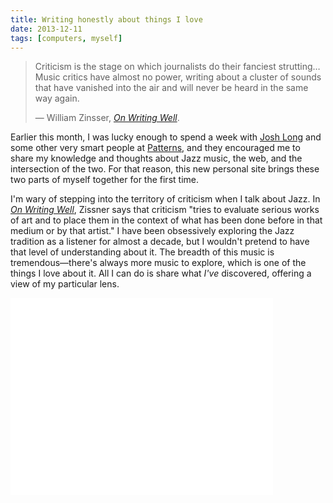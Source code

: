 ```yaml
---
title: Writing honestly about things I love
date: 2013-12-11
tags: [computers, myself]
---
```


> Criticism is the stage on which journalists do their fanciest strutting&hellip;Music critics have almost no power, writing about a cluster of sounds that have vanished into the air and will never be heard in the same way again.
>
> — William Zinsser, *[On Writing Well][3716-003]*.

Earlier this month, I was lucky enough to spend a week with [Josh Long][3716-001] and some other very smart people at [Patterns][3716-002], and they encouraged me to share my knowledge and thoughts about Jazz music, the web, and the intersection of the two. For that reason, this new personal site brings these two parts of myself together for the first time.

I'm wary of stepping into the territory of criticism when I talk about Jazz. In *[On Writing Well][3716-003]*, Zissner says that criticism "tries to evaluate serious works of art and to place them in the context of what has been done before in that medium or by that artist." I have been obsessively exploring the Jazz tradition as a listener for almost a decade, but I wouldn't pretend to have that level of understanding about it. The breadth of this music is tremendous—there's always more music to explore, which is one of the things I love about it. All I can do is share what *I've* discovered, offering a view of my particular lens. 



<div class="fitvids wrap--narrow">
    <iframe width="420" height="315" src="//www.youtube.com/embed/VDJkIXR0RaY?rel=0" frameborder="0" allowfullscreen></iframe>
</div>



[3716-001]: http://joshlong.me/
[3716-002]: http://patterns.co/
[3716-003]: http://www.amazon.com/gp/product/0060891548/ref=as_li_ss_tl?ie=UTF8&camp=1789&creative=390957&creativeASIN=0060891548&linkCode=as2&tag=nadavis-20
